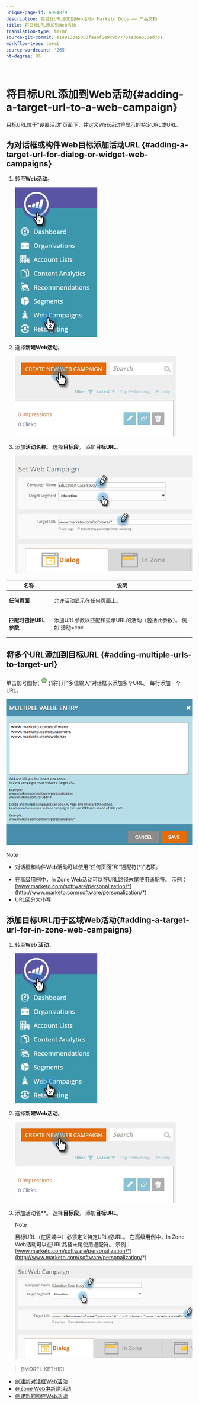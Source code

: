 ```yaml
---
unique-page-id: 6094879
description: 将目标URL添加到Web活动- Marketo Docs —— 产品文档
title: 将目标URL添加到Web活动
translation-type: tm+mt
source-git-commit: e149133a5383faaef5e9c9b7775ae36e633ed7b1
workflow-type: tm+mt
source-wordcount: '265'
ht-degree: 0%

---
```



# 将目标URL添加到Web活动{#adding-a-target-url-to-a-web-campaign}

目标URL位于“设置活动”页面下，并定义Web活动将显示的特定URL或URL。

## 为对话框或构件Web目标添加活动URL {#adding-a-target-url-for-dialog-or-widget-web-campaigns}

1. 转至&#x200B;**Web活动**。

   ![](assets/web-campaigns-hand-5.jpg)

1. 选择&#x200B;**新建Web活动**。

   ![](assets/create-new-web-campaign-hand.jpg)

1. 添加&#x200B;**活动名称**。 选择&#x200B;**目标段**。 添加&#x200B;**目标URL**。

   ![](assets/set-web-campaign-hands.jpg)

<table> 
 <thead> 
  <tr> 
   <th colspan="1" rowspan="1">名称</th> 
   <th colspan="1" rowspan="1">说明</th> 
  </tr> 
 </thead> 
 <tbody> 
  <tr> 
   <td colspan="1" rowspan="1"><strong>任何页面</strong></td> 
   <td colspan="1" rowspan="1"><p>允许活动显示在任何页面上。</p></td> 
  </tr> 
  <tr> 
   <td colspan="1" rowspan="1"><p><strong>匹配时包括URL参数</strong></p></td> 
   <td colspan="1" rowspan="1">添加URL参数以匹配和显示URL的活动（包括此参数）。 例如 活动=cpc</td> 
  </tr> 
 </tbody> 
</table>

## 将多个URL添加到目标URL {#adding-multiple-urls-to-target-url}

单击加号图标(![—](assets/image2015-2-18-8-3a40-3a59.png))将打开“多值输入”对话框以添加多个URL。 每行添加一个URL。

![](assets/image2015-2-23-18-3a15-3a57.png)

>[!NOTE]
>
>
>* 对话框和构件Web活动可以使用“任何页面”和“通配符(*)”选项。
* 在高级用例中，In Zone Web活动可以在URL路径末尾使用通配符。 示例：[www.marketo.com/software/personalization/*](http://www.marketo.com/software/personalization/*)
* URL区分大小写


## 添加目标URL用于区域Web活动{#adding-a-target-url-for-in-zone-web-campaigns}

1. 转至&#x200B;**Web** **活动**。

   ![](assets/web-campaigns-hand-5.jpg)

1. 选择&#x200B;**新建Web活动**。

   ![](assets/create-new-web-campaign-hand.jpg)

1. 添加活动名**。 选择&#x200B;**目标段**。 添加&#x200B;**目标URL**。

   >[!NOTE]
   目标URL（在区域中）必须定义特定URL或URL。 在高级用例中，In Zone Web活动可以在URL路径末尾使用通配符。 示例：[www.marketo.com/software/personalization/*](http://www.marketo.com/software/personalization/*)

   ![](assets/set-web-campaign-multiple-hands.jpg)

>[!MORELIKETHIS]
* [创建新对话框Web活动](create-a-new-dialog-web-campaign.md)
* [在Zone Web中新建活动](create-a-new-in-zone-web-campaign.md)
* [创建新的构件Web活动](create-a-new-widget-web-campaign.md)

